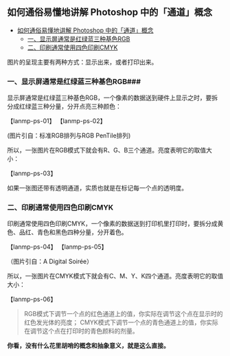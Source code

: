 ## 如何通俗易懂地讲解 Photoshop 中的「通道」概念


- [如何通俗易懂地讲解 Photoshop 中的「通道」概念](#如何通俗易懂地讲解-photoshop-中的通道概念)
    - [一、显示屏通常是红绿蓝三种基色RGB](#一显示屏通常是红绿蓝三种基色rgb)
    - [二、印刷通常使用四色印刷CMYK](#二印刷通常使用四色印刷cmyk)



图片的呈现主要有两种方式：显示出来，或者打印出来。

### 一、显示屏通常是红绿蓝三种基色RGB###
显示屏通常是红绿蓝三种基色RGB，一个像素的数据送到硬件上显示之时，要拆分成红绿蓝三种分量，分开点亮三种颜色：

【lanmp-ps-01】
【lanmp-ps-02】

(图片引自：标准RGB排列与RGB PenTile排列)

所以，一张图片在RGB模式下就会有R、G、B三个通道。亮度表明它的取值大小：

【lanmp-ps-03】

如果一张图还带有透明通道，实质也就是在标记每一个点的透明度。

### 二、印刷通常使用四色印刷CMYK ###

印刷通常使用四色印刷CMYK，一个像素的数据送到打印机里打印时，要拆分成黄色、品红、青色和黑色四种分量，分开着色。

【lanmp-ps-04】
【lanmp-ps-05】

（图片引自：A Digital Soirée）

所以，一张图片在CMYK模式下就会有C、M、Y、K四个通道。亮度表明它的取值大小：

【lanmp-ps-06】
> RGB模式下调节一个点的红色通道上的值，你实际在调节这个点在显示时的红色发光体的亮度；
> CMYK模式下调节一个点的青色通道上的值，你实际在调节这个点在打印时的青色颜料的剂量。

**你看，没有什么花里胡哨的概念和抽象意义，就是这么直接。**


